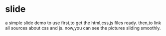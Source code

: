 # slide
a simple slide demo to use
first,to get the html,css,js files ready.
then,to link all sources about css and js.
now,you can see the pictures sliding smoothly.
